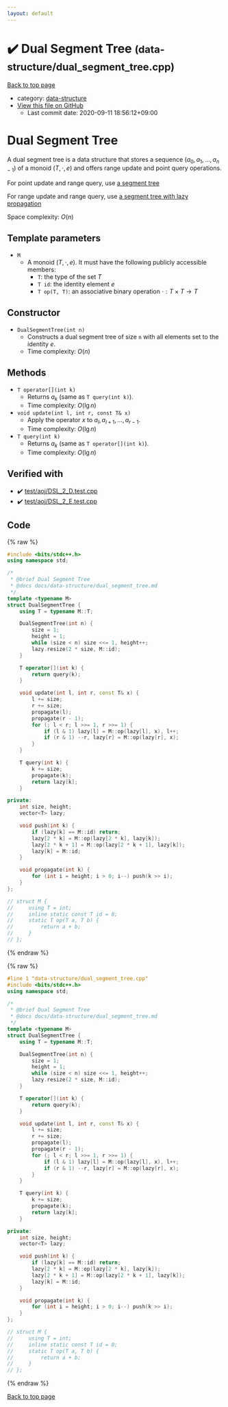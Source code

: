 ```yaml
---
layout: default
---
```


<!-- mathjax config similar to math.stackexchange -->
<script type="text/javascript" async
  src="https://cdnjs.cloudflare.com/ajax/libs/mathjax/2.7.5/MathJax.js?config=TeX-MML-AM_CHTML">
</script>
<script type="text/x-mathjax-config">
  MathJax.Hub.Config({
    TeX: { equationNumbers: { autoNumber: "AMS" }},
    tex2jax: {
      inlineMath: [ ['$','$'] ],
      processEscapes: true
    },
    "HTML-CSS": { matchFontHeight: false },
    displayAlign: "left",
    displayIndent: "2em"
  });
</script>

<script type="text/javascript" src="https://cdnjs.cloudflare.com/ajax/libs/jquery/3.4.1/jquery.min.js"></script>
<script src="https://cdn.jsdelivr.net/npm/jquery-balloon-js@1.1.2/jquery.balloon.min.js" integrity="sha256-ZEYs9VrgAeNuPvs15E39OsyOJaIkXEEt10fzxJ20+2I=" crossorigin="anonymous"></script>
<script type="text/javascript" src="../../assets/js/copy-button.js"></script>
<link rel="stylesheet" href="../../assets/css/copy-button.css" />


# :heavy_check_mark: Dual Segment Tree <small>(data-structure/dual_segment_tree.cpp)</small>

<a href="../../index.html">Back to top page</a>

* category: <a href="../../index.html#36397fe12f935090ad150c6ce0c258d4">data-structure</a>
* <a href="{{ site.github.repository_url }}/blob/master/data-structure/dual_segment_tree.cpp">View this file on GitHub</a>
    - Last commit date: 2020-09-11 18:56:12+09:00




# Dual Segment Tree

A dual segment tree is a data structure that stores a sequence $(a_0, a_1, \dots, a_{n-1})$ of a monoid $(T, \cdot, e)$ and offers range update and point query operations.

For point update and range query, use [a segment tree](segment_tree.md)

For range update and range query, use [a segment tree with lazy propagation](lazy_segment_tree.md)

Space complexity: $O(n)$

## Template parameters

- `M`
    - A monoid $(T, \cdot, e)$. It must have the following publicly accessible members:
        - `T`: the type of the set $T$
        - `T id`: the identity element $e$
        - `T op(T, T)`: an associative binary operation $\cdot: T \times T \rightarrow T$

## Constructor

- `DualSegmentTree(int n)`
    - Constructs a dual segment tree of size `n` with all elements set to the identity $e$.
    - Time complexity: $O(n)$

## Methods

- `T operator[](int k)`
    - Returns $a_k$ (same as `T query(int k)`).
    - Time complexity: $O(\lg n)$
- `void update(int l, int r, const T& x)`
    - Apply the operator $x$ to $a_l, a_{l+1}, \dots, a_{r-1}$.
    - Time complexity: $O(\lg n)$
- `T query(int k)`
    - Returns $a_k$ (same as `T operator[](int k)`).
    - Time complexity: $O(\lg n)$

## Verified with

* :heavy_check_mark: <a href="../../verify/test/aoj/DSL_2_D.test.cpp.html">test/aoj/DSL_2_D.test.cpp</a>
* :heavy_check_mark: <a href="../../verify/test/aoj/DSL_2_E.test.cpp.html">test/aoj/DSL_2_E.test.cpp</a>


## Code

<a id="unbundled"></a>
{% raw %}
```cpp
#include <bits/stdc++.h>
using namespace std;

/*
 * @brief Dual Segment Tree
 * @docs docs/data-structure/dual_segment_tree.md
 */
template <typename M>
struct DualSegmentTree {
    using T = typename M::T;

    DualSegmentTree(int n) {
        size = 1;
        height = 1;
        while (size < n) size <<= 1, height++;
        lazy.resize(2 * size, M::id);
    }

    T operator[](int k) {
        return query(k);
    }

    void update(int l, int r, const T& x) {
        l += size;
        r += size;
        propagate(l);
        propagate(r - 1);
        for (; l < r; l >>= 1, r >>= 1) {
            if (l & 1) lazy[l] = M::op(lazy[l], x), l++;
            if (r & 1) --r, lazy[r] = M::op(lazy[r], x);
        }
    }

    T query(int k) {
        k += size;
        propagate(k);
        return lazy[k];
    }

private:
    int size, height;
    vector<T> lazy;

    void push(int k) {
        if (lazy[k] == M::id) return;
        lazy[2 * k] = M::op(lazy[2 * k], lazy[k]);
        lazy[2 * k + 1] = M::op(lazy[2 * k + 1], lazy[k]);
        lazy[k] = M::id;
    }

    void propagate(int k) {
        for (int i = height; i > 0; i--) push(k >> i);
    }
};

// struct M {
//     using T = int;
//     inline static const T id = 0;
//     static T op(T a, T b) {
//         return a + b;
//     }
// };
```
{% endraw %}

<a id="bundled"></a>
{% raw %}
```cpp
#line 1 "data-structure/dual_segment_tree.cpp"
#include <bits/stdc++.h>
using namespace std;

/*
 * @brief Dual Segment Tree
 * @docs docs/data-structure/dual_segment_tree.md
 */
template <typename M>
struct DualSegmentTree {
    using T = typename M::T;

    DualSegmentTree(int n) {
        size = 1;
        height = 1;
        while (size < n) size <<= 1, height++;
        lazy.resize(2 * size, M::id);
    }

    T operator[](int k) {
        return query(k);
    }

    void update(int l, int r, const T& x) {
        l += size;
        r += size;
        propagate(l);
        propagate(r - 1);
        for (; l < r; l >>= 1, r >>= 1) {
            if (l & 1) lazy[l] = M::op(lazy[l], x), l++;
            if (r & 1) --r, lazy[r] = M::op(lazy[r], x);
        }
    }

    T query(int k) {
        k += size;
        propagate(k);
        return lazy[k];
    }

private:
    int size, height;
    vector<T> lazy;

    void push(int k) {
        if (lazy[k] == M::id) return;
        lazy[2 * k] = M::op(lazy[2 * k], lazy[k]);
        lazy[2 * k + 1] = M::op(lazy[2 * k + 1], lazy[k]);
        lazy[k] = M::id;
    }

    void propagate(int k) {
        for (int i = height; i > 0; i--) push(k >> i);
    }
};

// struct M {
//     using T = int;
//     inline static const T id = 0;
//     static T op(T a, T b) {
//         return a + b;
//     }
// };

```
{% endraw %}

<a href="../../index.html">Back to top page</a>

